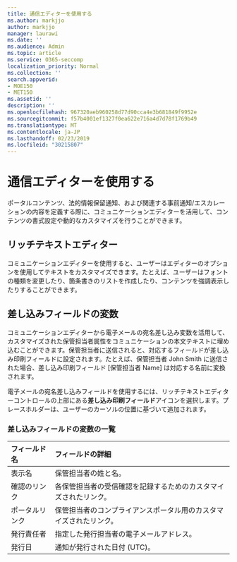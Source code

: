 ```yaml
---
title: 通信エディターを使用する
ms.author: markjjo
author: markjjo
manager: laurawi
ms.date: ''
ms.audience: Admin
ms.topic: article
ms.service: O365-seccomp
localization_priority: Normal
ms.collection: ''
search.appverid:
- MOE150
- MET150
ms.assetid: ''
description: ''
ms.openlocfilehash: 967320aeb960258d77d90cca4e3b681849f9952e
ms.sourcegitcommit: f57b4001ef1327f0ea622e716a4d7d78f1769b49
ms.translationtype: MT
ms.contentlocale: ja-JP
ms.lasthandoff: 02/23/2019
ms.locfileid: "30215807"
---
```

# <a name="use-the-communications-editor"></a>通信エディターを使用する

ポータルコンテンツ、法的情報保留通知、および関連する事前通知/エスカレーションの内容を定義する際に、コミュニケーションエディターを活用して、コンテンツの書式設定や動的なカスタマイズを行うことができます。

## <a name="rich-text-editor"></a>リッチテキストエディター 

コミュニケーションエディターを使用すると、ユーザーはエディターのオプションを使用してテキストをカスタマイズできます。たとえば、ユーザーはフォントの種類を変更したり、箇条書きのリストを作成したり、コンテンツを強調表示したりすることができます。 

## <a name="merge-field-variables"></a>差し込みフィールドの変数

コミュニケーションエディターから電子メールの宛名差し込み変数を活用して、カスタマイズされた保管担当者属性をコミュニケーションの本文テキストに埋め込むことができます。保管担当者に送信されると、対応するフィールドが差し込み印刷フィールドに設定されます。たとえば、保管担当者 John Smith に送信された場合、差し込み印刷フィールド [保管担当者 Name] は対応する名前に変換されます。 

電子メールの宛名差し込みフィールドを使用するには、リッチテキストエディターコントロールの上部にある**差し込み印刷フィールド**アイコンを選択します。プレースホルダーは、ユーザーのカーソルの位置に基づいて追加されます。 

### <a name="list-of-merge-field-variables"></a>差し込みフィールドの変数の一覧

| フィールド名                  | フィールドの詳細 | 
| :------------------- | :------------------- |
| 表示名  | 保管担当者の姓と名。 | 
| 確認のリンク | 各保管担当者の受信確認を記録するためのカスタマイズされたリンク。|                 |
| ポータルリンク     | 保管担当者のコンプライアンスポータル用のカスタマイズされたリンク。|                |
| 発行責任者                   | 指定した発行担当者の電子メールアドレス。|                   |
| 発行日                   | 通知が発行された日付 (UTC)。              |